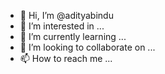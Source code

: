 - 👋 Hi, I’m @adityabindu
- 👀 I’m interested in ...
- 🌱 I’m currently learning ...
- 💞️ I’m looking to collaborate on ...
- 📫 How to reach me ...

<!---
adityabindu/adityabindu is a ✨ special ✨ repository because its `README.md` (this file) appears on your GitHub profile.
You can click the Preview link to take a look at your changes.
--->
